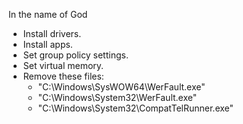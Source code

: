 In the name of God

-  Install drivers.
-  Install apps.
-  Set group policy settings.
-  Set virtual memory.
-  Remove these files:
   -  "C:\Windows\SysWOW64\WerFault.exe"
   -  "C:\Windows\System32\WerFault.exe"
   -  "C:\Windows\System32\CompatTelRunner.exe"